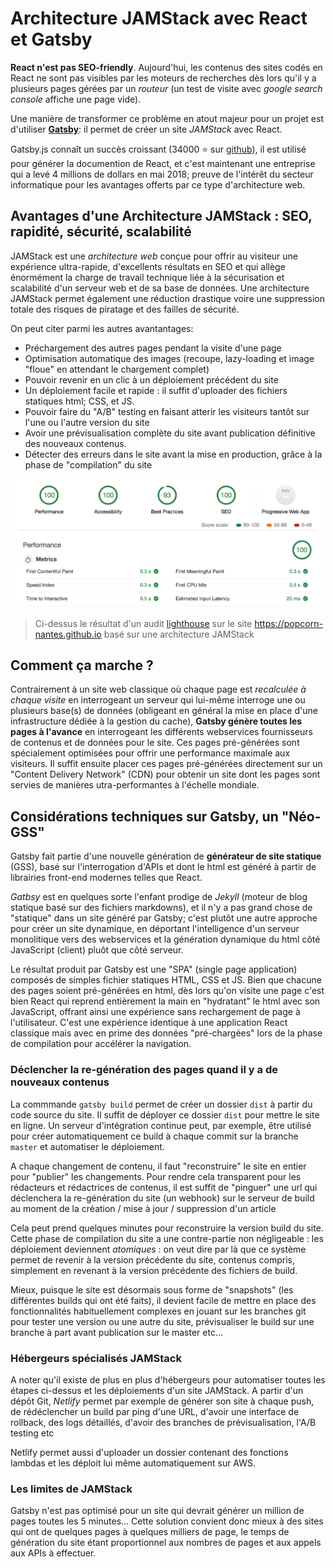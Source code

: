 # Architecture JAMStack avec React et Gatsby

**React n'est pas SEO-friendly**. Aujourd'hui, les contenus des sites codés en React ne sont pas visibles par les moteurs de recherches dès lors qu'il y a plusieurs pages gérées par un *routeur* (un test de visite avec *google search console* affiche une page vide). 

Une manière de transformer ce problème en atout majeur pour un projet est d'utiliser [**Gatsby**](https://www.gatsbyjs.org/): il permet de créer un site *JAMStack* avec React. 

Gatsby.js connaît un succès croissant (34000 ⭐ sur [github](https://github.com/gatsbyjs/gatsby)), il est utilisé pour générer la documention de React, et c'est maintenant une entreprise qui a levé 4 millions de dollars en mai 2018; preuve de l'intérêt du secteur informatique pour les avantages offerts par ce type d'architecture web.

## Avantages d'une Architecture JAMStack : SEO, rapidité, sécurité, scalabilité

JAMStack est une *architecture web* conçue pour offrir au visiteur une expérience ultra-rapide, d'excellents résultats en SEO et qui allège énormément la charge de travail technique liée à la sécurisation et scalabilité d'un serveur web et de sa base de données. Une architecture JAMStack permet également une réduction drastique voire une suppression totale des risques de piratage et des failles de sécurité.

On peut citer parmi les autres avantantages: 

- Préchargement des autres pages pendant la visite d'une page
- Optimisation automatique des images (recoupe, lazy-loading et image "floue" en attendant le chargement complet)
- Pouvoir revenir en un clic à un déploiement précédent du site
- Un déploiement facile et rapide : il suffit d'uploader des fichiers statiques html; CSS, et JS.
- Pouvoir faire du "A/B" testing en faisant atterir les visiteurs tantôt sur l'une ou l'autre version du site
- Avoir une prévisualisation complète du site avant publication définitive des nouveaux contenus.
- Détecter des erreurs dans le site avant la mise en production, grâce à la phase de "compilation" du site

![](https://raw.githubusercontent.com/yann-yinn/why-jamstack/master/images/ligthouse.png?token=AAUeh8-GslHUXclNnzgWHf32Z1d15ELqks5cvZ2lwA%3D%3D)
> Ci-dessus le résultat d'un audit [lighthouse](https://developers.google.com/web/tools/lighthouse) sur le site https://popcorn-nantes.github.io basé sur une architecture JAMStack

## Comment ça marche ?

Contrairement à un site web classique où chaque page est *recalculée à chaque visite* en interrogeant un serveur qui lui-même interroge une ou plusieurs base(s) de données (obligeant en général la mise en place d'une infrastructure dédiée à la gestion du cache), **Gatsby génère toutes les pages à l'avance** en interrogeant les différents webservices fournisseurs de contenus et de données pour le site. Ces pages pré-générées sont spécialement optimisées pour offrir une performance maximale aux visiteurs. Il suffit ensuite placer ces pages pré-générées directement sur un "Content Delivery Network" (CDN) pour obtenir un site dont les pages sont servies de manières utra-performantes à l'échelle mondiale.

## Considérations techniques sur Gatsby, un "Néo-GSS" 

Gatsby fait partie d'une nouvelle génération de **générateur de site statique** (GSS), basé sur l'interrogation d'APIs et dont le html est généré à partir de librairies front-end modernes telles que React. 

*Gatbsy* est en quelques sorte l'enfant prodige de *Jekyll* (moteur de blog statique basé sur des fichiers markdowns), et il n'y a pas grand chose de "statique" dans un site généré par Gatsby; c'est plutôt une autre approche pour créer un site dynamique, en déportant l'intelligence d'un serveur monolitique vers des webservices et la génération dynamique du html côté JavaScript (client) pluôt que côté serveur.

Le résultat produit par Gatsby est une "SPA" (single page application) composés de simples fichier statiques HTML, CSS et JS. Bien que chacune des pages soient pré-générées en html, dès lors qu'on visite une page c'est bien React qui reprend entièrement la main en "hydratant" le html avec son JavaScript, offrant ainsi une expérience sans rechargement de page à l'utilisateur. C'est une expérience identique à une application React classique mais avec en prime des données "pré-chargées" lors de la phase de compilation pour accélérer la navigation.

### Déclencher la re-génération des pages quand il y a de nouveaux contenus

La commmande `gatsby build` permet de créer un dossier `dist` à partir du code source du site. Il suffit de déployer ce dossier `dist` pour mettre le site en ligne. Un serveur d'intégration continue peut, par exemple, être utilisé pour créer automatiquement ce build à chaque commit sur la branche `master` et automatiser le déploiement.

A chaque changement de contenu, il faut "reconstruire" le site en entier pour "publier" les changements. Pour rendre cela transparent pour les rédacteurs et rédactrices de contenus, il est suffit de "pinguer" une url qui déclenchera la re-génération du site (un webhook) sur le serveur de build au moment de la création / mise à jour / suppression d'un article

Cela peut prend quelques minutes pour reconstruire la version build du site. Cette phase de compilation du site a une contre-partie non négligeable : les déploiement deviennent *atomiques* : on veut dire par là que ce système permet de revenir à la version précédente du site, contenus compris, simplement en revenant à la version précédente des fichiers de build. 

Mieux, puisque le site est désormais sous forme de "snapshots" (les différentes builds qui ont été faits), il devient facile de mettre en place des fonctionnalités habituellement complexes en jouant sur les branches git pour tester une version ou une autre du site, prévisualiser le build sur une branche à part avant publication sur le master etc... 

### Hébergeurs spécialisés JAMStack

A noter qu'il existe de plus en plus d'hébergeurs pour automatiser toutes les étapes ci-dessus et les déploiements d'un site JAMStack. A partir d'un dépôt Git, *Netlify* permet par exemple de générer son site à chaque push, de rédéclencher un build par ping d'une URL, d'avoir une interface de rollback, des logs détaillés, d'avoir des branches de prévisualisation, l'A/B testing etc

Netlify permet aussi  d'uploader un dossier contenant des fonctions lambdas et les déploit lui même automatiquement sur AWS.

### Les limites de JAMStack

Gatsby n'est pas optimisé pour un site qui devrait générer un million de pages toutes les 5 minutes... Cette solution convient donc mieux à des sites qui ont de quelques pages à quelques milliers de page, le temps de génération du site étant proportionnel aux nombres de pages et aux appels aux APIs à effectuer.





